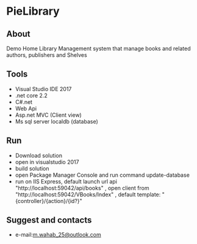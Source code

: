 # PieLibrary
## About
Demo Home Library Management system that manage books and related authors, publishers and Shelves 
## Tools
- Visual Studio IDE 2017
- .net core 2.2
- C#.net
- Web Api 
- Asp.net MVC (Client view)
- Ms sql server localdb (database)

## Run 
- Download solution
- open in visualstudio 2017
- build solution 
- open Package Manager Console and run command update-database
- run on IIS Express, default launch url api "http://localhost:59042/api/books" 
                     , open client from "http://localhost:59042/VBooks/Index"
                     , default template: "{controller}/{action}/{id?}"

## Suggest and contacts
- e-mail:m.wahab_25@outlook.com
